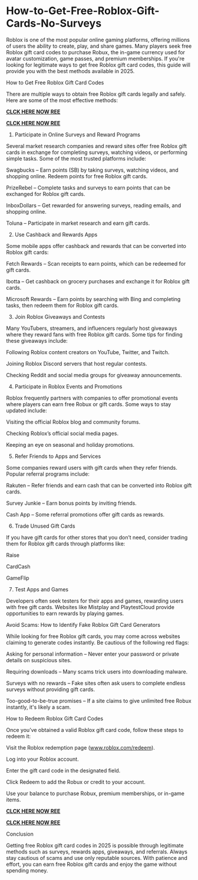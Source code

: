 # How-to-Get-Free-Roblox-Gift-Cards-No-Surveys
Roblox is one of the most popular online gaming platforms, offering millions of users the ability to create, play, and share games. Many players seek free Roblox gift card codes to purchase Robux, the in-game currency used for avatar customization, game passes, and premium memberships. If you're looking for legitimate ways to get free Roblox gift card codes, this guide will provide you with the best methods available in 2025.

How to Get Free Roblox Gift Card Codes

There are multiple ways to obtain free Roblox gift cards legally and safely. Here are some of the most effective methods:

**[CLCK HERE NOW REE](https://tinyurl.com/Robloxgiftcard2522)**

**[CLCK HERE NOW REE](https://tinyurl.com/Robloxgiftcard2522)**

1. Participate in Online Surveys and Reward Programs

Several market research companies and reward sites offer free Roblox gift cards in exchange for completing surveys, watching videos, or performing simple tasks. Some of the most trusted platforms include:

Swagbucks – Earn points (SB) by taking surveys, watching videos, and shopping online. Redeem points for free Roblox gift cards.

PrizeRebel – Complete tasks and surveys to earn points that can be exchanged for Roblox gift cards.

InboxDollars – Get rewarded for answering surveys, reading emails, and shopping online.

Toluna – Participate in market research and earn gift cards.

2. Use Cashback and Rewards Apps

Some mobile apps offer cashback and rewards that can be converted into Roblox gift cards:

Fetch Rewards – Scan receipts to earn points, which can be redeemed for gift cards.

Ibotta – Get cashback on grocery purchases and exchange it for Roblox gift cards.

Microsoft Rewards – Earn points by searching with Bing and completing tasks, then redeem them for Roblox gift cards.

3. Join Roblox Giveaways and Contests

Many YouTubers, streamers, and influencers regularly host giveaways where they reward fans with free Roblox gift cards. Some tips for finding these giveaways include:

Following Roblox content creators on YouTube, Twitter, and Twitch.

Joining Roblox Discord servers that host regular contests.

Checking Reddit and social media groups for giveaway announcements.

4. Participate in Roblox Events and Promotions

Roblox frequently partners with companies to offer promotional events where players can earn free Robux or gift cards. Some ways to stay updated include:

Visiting the official Roblox blog and community forums.

Checking Roblox’s official social media pages.

Keeping an eye on seasonal and holiday promotions.

5. Refer Friends to Apps and Services

Some companies reward users with gift cards when they refer friends. Popular referral programs include:

Rakuten – Refer friends and earn cash that can be converted into Roblox gift cards.

Survey Junkie – Earn bonus points by inviting friends.

Cash App – Some referral promotions offer gift cards as rewards.

6. Trade Unused Gift Cards

If you have gift cards for other stores that you don’t need, consider trading them for Roblox gift cards through platforms like:

Raise

CardCash

GameFlip

7. Test Apps and Games

Developers often seek testers for their apps and games, rewarding users with free gift cards. Websites like Mistplay and PlaytestCloud provide opportunities to earn rewards by playing games.

Avoid Scams: How to Identify Fake Roblox Gift Card Generators

While looking for free Roblox gift cards, you may come across websites claiming to generate codes instantly. Be cautious of the following red flags:

Asking for personal information – Never enter your password or private details on suspicious sites.

Requiring downloads – Many scams trick users into downloading malware.

Surveys with no rewards – Fake sites often ask users to complete endless surveys without providing gift cards.

Too-good-to-be-true promises – If a site claims to give unlimited free Robux instantly, it's likely a scam.

How to Redeem Roblox Gift Card Codes

Once you’ve obtained a valid Roblox gift card code, follow these steps to redeem it:

Visit the Roblox redemption page (www.roblox.com/redeem).

Log into your Roblox account.

Enter the gift card code in the designated field.

Click Redeem to add the Robux or credit to your account.

Use your balance to purchase Robux, premium memberships, or in-game items.

**[CLCK HERE NOW REE](https://tinyurl.com/Robloxgiftcard2522)**

**[CLCK HERE NOW REE](https://tinyurl.com/Robloxgiftcard2522)**

Conclusion

Getting free Roblox gift card codes in 2025 is possible through legitimate methods such as surveys, rewards apps, giveaways, and referrals. Always stay cautious of scams and use only reputable sources. With patience and effort, you can earn free Roblox gift cards and enjoy the game without spending money.
